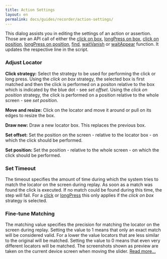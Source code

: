 ```yaml
---
title: Action Settings
layout: en
permalink: docs/guides/recorder/action-settings/
---
```


This dialog assists you in editing the settings of an action or assertion. Those are an API call of either the <a href="/docs/api/input#click-box">click on box</a>, <a href="/docs/api/input#longPress-box">longPress on box</a>, <a href="/docs/api/input#click-position">click on position</a>, <a href="/docs/api/input#longPress-position">longPress on position</a>, <a href="/docs/api/locator#find">find</a>, <a href="/docs/api/locator#waitVanish">waitVanish</a> or <a href="/docs/api/locator#waitAppear">waitAppear</a> function. It updates the respective line in the script.


<h3 id="locator">Adjust Locator</h3>
<strong>Click strategy:</strong> Select the strategy to be used for performing the click or long press. Using the <em>click on box</em> strategy, the selected box is first matched and then the click is performed on a positon relative to the box which is indicated by the blue dot - see <em>set offset</em>. Using the <em>click on position</em> strategy, the click is performed on a position relative to the whole screen - see <em>set position</em>.

<strong>Move and resize:</strong> Click on the locator and move it around or pull on its edges to resize the box.

<strong>Draw new:</strong> Draw a new locator box. This replaces the previous box.

<strong>Set offset:</strong> Set the position on the screen - relative to the locator box - on which the click should be performed.

<strong>Set position:</strong> Set the position - relative to the whole screen - on which the click should be performed.


<h3 id="timeout">Set Timeout</h3>
The timeout specifies the amount of time during which the system tries to match the locator on the screen during replay. As soon as a match was found the click is executed. If no match could be found during this time, the step will fail. For a <a href="/docs/api/input#click-locator">click</a> or <a href="/docs/api/input#longPress-locator">longPress</a> this only applies if the <em>click on box</em> strategy is selected.


<h3 id="matching">Fine-tune Matching</h3>
The matching value specifies the precision for matching the locator on the screen during replay. Setting the value to 1 means that only an exact match will be considered valid. For a lower the value locators that are less similar to the original will be matched. Setting the value to 0 means that even very different locators will be matched. The screenshots shown as preview are taken on the current device screen when moving the slider. <a href="http://help.testobject.com/docs/references/image-matching#fine-tune-matching">Read more...</a>
